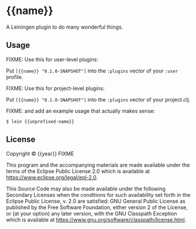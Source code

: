 # {{name}}

A Leiningen plugin to do many wonderful things.

## Usage

FIXME: Use this for user-level plugins:

Put `[{{name}} "0.1.0-SNAPSHOT"]` into the `:plugins` vector of your `:user`
profile.

FIXME: Use this for project-level plugins:

Put `[{{name}} "0.1.0-SNAPSHOT"]` into the `:plugins` vector of your project.clj.

FIXME: and add an example usage that actually makes sense:

    $ lein {{unprefixed-name}}

## License

Copyright © {{year}} FIXME

This program and the accompanying materials are made available under the
terms of the Eclipse Public License 2.0 which is available at
https://www.eclipse.org/legal/epl-2.0.

This Source Code may also be made available under the following Secondary
Licenses when the conditions for such availability set forth in the Eclipse
Public License, v. 2.0 are satisfied: GNU General Public License as published by
the Free Software Foundation, either version 2 of the License, or (at your
option) any later version, with the GNU Classpath Exception which is available
at https://www.gnu.org/software/classpath/license.html.

